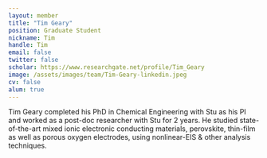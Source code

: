 ```yaml
---
layout: member
title: "Tim Geary"
position: Graduate Student
nickname: Tim
handle: Tim
email: false
twitter: false
scholar: https://www.researchgate.net/profile/Tim_Geary
image: /assets/images/team/Tim-Geary-linkedin.jpeg
cv: false
alum: true
---
```

Tim Geary completed his PhD in Chemical Engineering with Stu as his PI and worked as a post-doc researcher with Stu for 2 years. 
He studied state-of-the-art mixed ionic electronic conducting materials, perovskite, thin-film as well as porous oxygen electrodes, using nonlinear-EIS & other analysis techniques.

[Dr. Adler]: /team/stu-adler
[University of Washington]: http://www.washington.edu
[Chemical Engineering]: http://cheme.washington.edu
